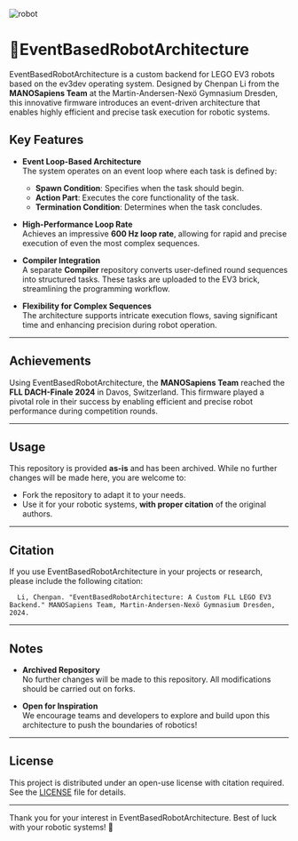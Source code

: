 ![robot](https://github.com/user-attachments/assets/4befe2dd-5cb4-4692-980e-9b636e3b4535)

# 🦎EventBasedRobotArchitecture

EventBasedRobotArchitecture is a custom backend for LEGO EV3 robots based on the ev3dev operating system. Designed by Chenpan Li from the **MANOSapiens Team** at the Martin-Andersen-Nexö Gymnasium Dresden, this innovative firmware introduces an event-driven architecture that enables highly efficient and precise task execution for robotic systems.

## Key Features

- **Event Loop-Based Architecture**  
  The system operates on an event loop where each task is defined by:
  - **Spawn Condition**: Specifies when the task should begin.
  - **Action Part**: Executes the core functionality of the task.
  - **Termination Condition**: Determines when the task concludes.

- **High-Performance Loop Rate**  
  Achieves an impressive **600 Hz loop rate**, allowing for rapid and precise execution of even the most complex sequences.

- **Compiler Integration**  
  A separate **Compiler** repository converts user-defined round sequences into structured tasks. These tasks are uploaded to the EV3 brick, streamlining the programming workflow.

- **Flexibility for Complex Sequences**  
  The architecture supports intricate execution flows, saving significant time and enhancing precision during robot operation.

---

## Achievements

Using EventBasedRobotArchitecture, the **MANOSapiens Team** reached the **FLL DACH-Finale 2024** in Davos, Switzerland. This firmware played a pivotal role in their success by enabling efficient and precise robot performance during competition rounds.

---

## Usage

This repository is provided **as-is** and has been archived. While no further changes will be made here, you are welcome to:
- Fork the repository to adapt it to your needs.
- Use it for your robotic systems, **with proper citation** of the original authors.

---

## Citation

If you use EventBasedRobotArchitecture in your projects or research, please include the following citation:
```
  Li, Chenpan. "EventBasedRobotArchitecture: A Custom FLL LEGO EV3 Backend." MANOSapiens Team, Martin-Andersen-Nexö Gymnasium Dresden, 2024.
```

---

## Notes

- **Archived Repository**  
  No further changes will be made to this repository. All modifications should be carried out on forks.

- **Open for Inspiration**  
  We encourage teams and developers to explore and build upon this architecture to push the boundaries of robotics!

---

## License

This project is distributed under an open-use license with citation required. See the [LICENSE](LICENSE) file for details.

---

Thank you for your interest in EventBasedRobotArchitecture. Best of luck with your robotic systems! 🚀

